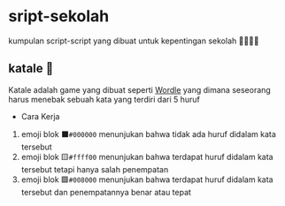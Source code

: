 # sript-sekolah
kumpulan script-script yang dibuat untuk kepentingan sekolah 🧑🏻‍💻🏫 

## katale 🔡
Katale adalah game yang dibuat seperti [Wordle](https://en.m.wikipedia.org/wiki/Wordle) yang dimana seseorang harus menebak sebuah kata yang terdiri dari 5 huruf

- Cara Kerja
1. emoji blok ⬛`#000000` menunjukan bahwa tidak ada huruf didalam kata tersebut
2. emoji blok 🟨`#ffff00` menunjukan bahwa terdapat huruf didalam kata tersebut tetapi hanya salah penempatan
3. emoji blok 🟩`#008000` menunjukan bahwa terdapat huruf didalam kata tersebut dan penempatannya benar atau tepat
